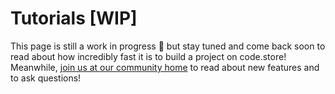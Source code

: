 # Tutorials \[WIP\]

This page is still a work in progress 💪 but stay tuned and come back soon to read about how incredibly fast it is to build a project on code.store! Meanwhile, [join us at our community home](https://spectrum.chat/code-store) to read about new features and to ask questions!



